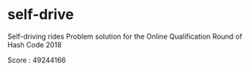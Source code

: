 # self-drive
Self-driving rides Problem solution for the Online Qualification Round of Hash Code 2018

Score : 49244166
